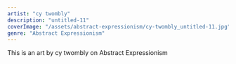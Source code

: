 ```yaml
---
artist: "cy twombly"
description: "untitled-11"
coverImage: "/assets/abstract-expressionism/cy-twombly_untitled-11.jpg"
genre: "Abstract Expressionism"
---
```

This is an art by cy twombly on Abstract Expressionism

